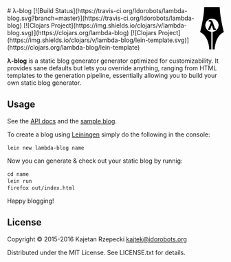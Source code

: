 <img src="logo.png" style="height: 100px;" align="right" />
# λ-blog [![Build Status](https://travis-ci.org/Idorobots/lambda-blog.svg?branch=master)](https://travis-ci.org/Idorobots/lambda-blog) [![Clojars Project](https://img.shields.io/clojars/v/lambda-blog.svg)](https://clojars.org/lambda-blog) [![Clojars Project](https://img.shields.io/clojars/v/lambda-blog/lein-template.svg)](https://clojars.org/lambda-blog/lein-template)

**λ-blog** is a static blog generator generator optimized for customizability. It provides sane defaults but lets you override anything, ranging from HTML templates to the generation pipeline, essentially allowing you to build your own static blog generator.

## Usage

See the [API docs](https://idorobots.github.io/lambda-blog/api/) and the [sample blog](https://idorobots.github.io/lambda-blog/).

To create a blog using [Leiningen](https://leiningen.org) simply do the following in the console:

```
lein new lambda-blog name
```

Now you can generate & check out your static blog by runnig:

```
cd name
lein run
firefox out/index.html
```

Happy blogging!

## License

Copyright © 2015-2016 Kajetan Rzepecki <kajtek@idorobots.org>

Distributed under the MIT License. See LICENSE.txt for details.
